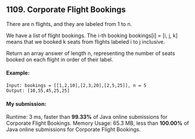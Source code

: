 ## 1109. Corporate Flight Bookings
There are n flights, and they are labeled from 1 to n.

We have a list of flight bookings.  The i-th booking bookings[i] = [i, j, k] means that we booked k seats from flights labeled i to j inclusive.

Return an array answer of length n, representing the number of seats booked on each flight in order of their label.

#### Example:

```
Input: bookings = [[1,2,10],[2,3,20],[2,5,25]], n = 5
Output: [10,55,45,25,25]
```

#### My submission:
Runtime: 3 ms, faster than **99.33%** of Java online submissions for Corporate Flight Bookings.
Memory Usage: 65.3 MB, less than **100.00%** of Java online submissions for Corporate Flight Bookings.

